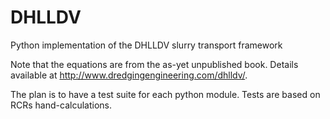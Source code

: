 DHLLDV
======

Python implementation of the DHLLDV slurry transport framework

Note that the equations are from the as-yet unpublished book. Details available at http://www.dredgingengineering.com/dhlldv/.

The plan is to have a test suite for each python module. Tests are based on RCRs hand-calculations.